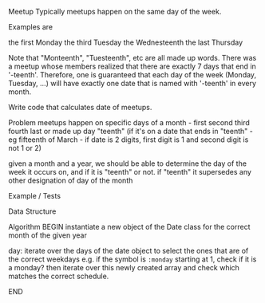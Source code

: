Meetup
Typically meetups happen on the same day of the week.

Examples are

the first Monday
the third Tuesday
the Wednesteenth
the last Thursday

Note that "Monteenth", "Tuesteenth", etc are all made up words. There was a meetup whose members realized that there are exactly 7 days that end in '-teenth'. Therefore, one is guaranteed that each day of the week (Monday, Tuesday, ...) will have exactly one date that is named with '-teenth' in every month.

Write code that calculates date of meetups.

Problem
meetups happen on specific days of a month -
first
second
third
fourth
last
or made up day "teenth" (if it's on a date that ends in "teenth" - eg fifteenth of March - if date is 2 digits, first digit is 1 and second digit is not 1 or 2)

given a month and a year, we should be able to determine the day of the week it occurs on, and if it is "teenth" or not.
if "teenth" it supersedes any other designation of day of the month

Example / Tests


Data Structure


Algorithm
BEGIN
instantiate a new object of the Date class for the correct month of the given year

day:
iterate over the days of the date object to select the ones that are of the correct weekdays
  e.g. if the symbol is `:monday`
    starting at 1, check if it is a monday?
then iterate over this newly created array and check which matches the correct schedule.     

END
